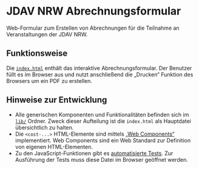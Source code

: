 # JDAV NRW Abrechnungsformular

Web-Formular zum Erstellen von Abrechnungen für die Teilnahme an Veranstaltungen der JDAV NRW.

## Funktionsweise

Die [`index.html`](./index.html) enthält das interaktive Abrechnungsformular. Der Benutzer füllt es im Browser aus und nutzt anschließend die „Drucken“ Funktion des Browsers um ein PDF zu erstellen.

## Hinweise zur Entwicklung

- Alle generischen Komponenten und Funktionalitäten befinden sich im [`lib/`](./lib) Ordner. Zweck dieser Aufteilung ist die `index.html` als Hauptdatei übersichtlich zu halten.
- Die `<cost-...>` HTML-Elemente sind mittels [„Web Components“](https://developer.mozilla.org/en-US/docs/Web/API/Web_components) implementiert. Web Components sind ein Web Standard zur Definition von eigenen HTML-Elementen.
- Zu den JavaScript-Funktionen gibt es [automatisierte Tests](./lib/cost.test.html). Zur Ausführung der Tests muss diese Datei im Browser geöffnet werden.
